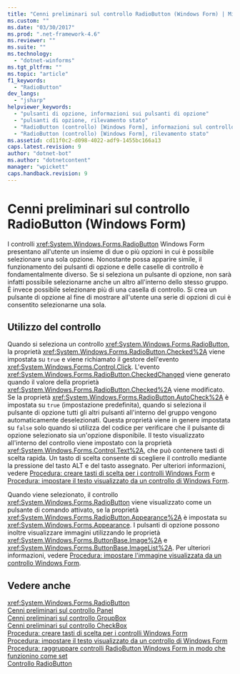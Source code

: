 ```yaml
---
title: "Cenni preliminari sul controllo RadioButton (Windows Form) | Microsoft Docs"
ms.custom: ""
ms.date: "03/30/2017"
ms.prod: ".net-framework-4.6"
ms.reviewer: ""
ms.suite: ""
ms.technology: 
  - "dotnet-winforms"
ms.tgt_pltfrm: ""
ms.topic: "article"
f1_keywords: 
  - "RadioButton"
dev_langs: 
  - "jsharp"
helpviewer_keywords: 
  - "pulsanti di opzione, informazioni sui pulsanti di opzione"
  - "pulsanti di opzione, rilevamento stato"
  - "RadioButton (controllo) [Windows Form], informazioni sul controllo RadioButton"
  - "RadioButton (controllo) [Windows Form], rilevamento stato"
ms.assetid: cd11f0c2-d098-4022-adf9-1455bc166a13
caps.latest.revision: 9
author: "dotnet-bot"
ms.author: "dotnetcontent"
manager: "wpickett"
caps.handback.revision: 9
---
```

# Cenni preliminari sul controllo RadioButton (Windows Form)
I controlli <xref:System.Windows.Forms.RadioButton> Windows Form presentano all'utente un insieme di due o più opzioni in cui è possibile selezionare una sola opzione.  Nonostante possa apparire simile, il funzionamento dei pulsanti di opzione e delle caselle di controllo è fondamentalmente diverso. Se si seleziona un pulsante di opzione, non sarà infatti possibile selezionarne anche un altro all'interno dello stesso gruppo.  È invece possibile selezionare più di una casella di controllo.  Si crea un pulsante di opzione al fine di mostrare all'utente una serie di opzioni di cui è consentito selezionarne una sola.  
  
## Utilizzo del controllo  
 Quando si seleziona un controllo <xref:System.Windows.Forms.RadioButton>, la proprietà <xref:System.Windows.Forms.RadioButton.Checked%2A> viene impostata su `true` e viene richiamato il gestore dell'evento <xref:System.Windows.Forms.Control.Click>.  L'evento <xref:System.Windows.Forms.RadioButton.CheckedChanged> viene generato quando il valore della proprietà <xref:System.Windows.Forms.RadioButton.Checked%2A> viene modificato.  Se la proprietà <xref:System.Windows.Forms.RadioButton.AutoCheck%2A> è impostata su `true` \(impostazione predefinita\), quando si seleziona il pulsante di opzione tutti gli altri pulsanti all'interno del gruppo vengono automaticamente deselezionati.  Questa proprietà viene in genere impostata su `false` solo quando si utilizza del codice per verificare che il pulsante di opzione selezionato sia un'opzione disponibile.  Il testo visualizzato all'interno del controllo viene impostato con la proprietà <xref:System.Windows.Forms.Control.Text%2A>, che può contenere tasti di scelta rapida.  Un tasto di scelta consente di scegliere il controllo mediante la pressione del tasto ALT e del tasto assegnato.  Per ulteriori informazioni, vedere [Procedura: creare tasti di scelta per i controlli Windows Form](../../../../docs/framework/winforms/controls/how-to-create-access-keys-for-windows-forms-controls.md) e [Procedura: impostare il testo visualizzato da un controllo di Windows Form](../../../../docs/framework/winforms/controls/how-to-set-the-text-displayed-by-a-windows-forms-control.md).  
  
 Quando viene selezionato, il controllo <xref:System.Windows.Forms.RadioButton> viene visualizzato come un pulsante di comando attivato, se la proprietà <xref:System.Windows.Forms.RadioButton.Appearance%2A> è impostata su <xref:System.Windows.Forms.Appearance>.  I pulsanti di opzione possono inoltre visualizzare immagini utilizzando le proprietà <xref:System.Windows.Forms.ButtonBase.Image%2A> e <xref:System.Windows.Forms.ButtonBase.ImageList%2A>.  Per ulteriori informazioni, vedere [Procedura: impostare l'immagine visualizzata da un controllo Windows Form](../../../../docs/framework/winforms/controls/how-to-set-the-image-displayed-by-a-windows-forms-control.md).  
  
## Vedere anche  
 <xref:System.Windows.Forms.RadioButton>   
 [Cenni preliminari sul controllo Panel](../../../../docs/framework/winforms/controls/panel-control-overview-windows-forms.md)   
 [Cenni preliminari sul controllo GroupBox](../../../../docs/framework/winforms/controls/groupbox-control-overview-windows-forms.md)   
 [Cenni preliminari sul controllo CheckBox](../../../../docs/framework/winforms/controls/checkbox-control-overview-windows-forms.md)   
 [Procedura: creare tasti di scelta per i controlli Windows Form](../../../../docs/framework/winforms/controls/how-to-create-access-keys-for-windows-forms-controls.md)   
 [Procedura: impostare il testo visualizzato da un controllo di Windows Form](../../../../docs/framework/winforms/controls/how-to-set-the-text-displayed-by-a-windows-forms-control.md)   
 [Procedura: raggruppare controlli RadioButton Windows Form in modo che funzionino come set](../../../../docs/framework/winforms/controls/how-to-group-windows-forms-radiobutton-controls-to-function-as-a-set.md)   
 [Controllo RadioButton](../../../../docs/framework/winforms/controls/radiobutton-control-windows-forms.md)